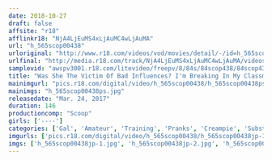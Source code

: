 ```yaml
---
date: 2018-10-27
draft: false
affsite: "r18"
afflinkr18: "NjA4LjEuMS4xLjAuMC4wLjAuMA"
url: "h_565scop00438"
urloriginal: "http://www.r18.com/videos/vod/movies/detail/-/id=h_565scop00438"
urlfinal: "http://media.r18.com/track/NjA4LjEuMS4xLjAuMC4wLjAuMA/videos/vod/movies/detail/-/id=h_565scop00438"
samplevid: "awspv3001.r18.com/litevideo/freepv/8/84s/84scop438/84scop438_dmb_w.mp4"
title: "Was She The Victim Of Bad Influences? I'm Breaking In My Classmate With Aphrodisiacs Because She's Becoming A Bad Girl! Now That She's Ultra Sensual And Has A Pussy That Will Slurp Your Cock, It's Time To Teach Her A Lesson By Fucking Her Raw!!"
mainimgurl: "pics.r18.com/digital/video/h_565scop00438/h_565scop00438ps.jpg"
mainimgs: "h_565scop00438ps.jpg"
releasedate: "Mar. 24, 2017"
duration: 146
productioncomp: "Scoop"
girls: ['----']
categories: ['Gal', 'Amateur', 'Training', 'Pranks', 'Creampie', 'Substance Use', 'Hi-Def']
imgurls: ['pics.r18.com/digital/video/h_565scop00438/h_565scop00438jp-1.jpg', 'pics.r18.com/digital/video/h_565scop00438/h_565scop00438jp-2.jpg', 'pics.r18.com/digital/video/h_565scop00438/h_565scop00438jp-3.jpg', 'pics.r18.com/digital/video/h_565scop00438/h_565scop00438jp-4.jpg', 'pics.r18.com/digital/video/h_565scop00438/h_565scop00438jp-5.jpg', 'pics.r18.com/digital/video/h_565scop00438/h_565scop00438jp-6.jpg', 'pics.r18.com/digital/video/h_565scop00438/h_565scop00438jp-7.jpg', 'pics.r18.com/digital/video/h_565scop00438/h_565scop00438jp-8.jpg', 'pics.r18.com/digital/video/h_565scop00438/h_565scop00438jp-9.jpg', 'pics.r18.com/digital/video/h_565scop00438/h_565scop00438jp-10.jpg', 'pics.r18.com/digital/video/h_565scop00438/h_565scop00438jp-11.jpg', 'pics.r18.com/digital/video/h_565scop00438/h_565scop00438jp-12.jpg', 'pics.r18.com/digital/video/h_565scop00438/h_565scop00438jp-13.jpg', 'pics.r18.com/digital/video/h_565scop00438/h_565scop00438jp-14.jpg', 'pics.r18.com/digital/video/h_565scop00438/h_565scop00438jp-15.jpg', 'pics.r18.com/digital/video/h_565scop00438/h_565scop00438jp-16.jpg', 'pics.r18.com/digital/video/h_565scop00438/h_565scop00438jp-17.jpg', 'pics.r18.com/digital/video/h_565scop00438/h_565scop00438jp-18.jpg', 'pics.r18.com/digital/video/h_565scop00438/h_565scop00438jp-19.jpg', 'pics.r18.com/digital/video/h_565scop00438/h_565scop00438jp-20.jpg']
imgs: ['h_565scop00438jp-1.jpg', 'h_565scop00438jp-2.jpg', 'h_565scop00438jp-3.jpg', 'h_565scop00438jp-4.jpg', 'h_565scop00438jp-5.jpg', 'h_565scop00438jp-6.jpg', 'h_565scop00438jp-7.jpg', 'h_565scop00438jp-8.jpg', 'h_565scop00438jp-9.jpg', 'h_565scop00438jp-10.jpg', 'h_565scop00438jp-11.jpg', 'h_565scop00438jp-12.jpg', 'h_565scop00438jp-13.jpg', 'h_565scop00438jp-14.jpg', 'h_565scop00438jp-15.jpg', 'h_565scop00438jp-16.jpg', 'h_565scop00438jp-17.jpg', 'h_565scop00438jp-18.jpg', 'h_565scop00438jp-19.jpg', 'h_565scop00438jp-20.jpg']
---
```

